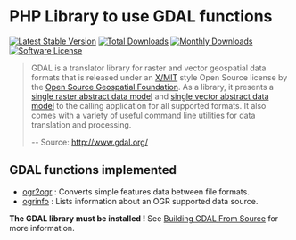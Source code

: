 # PHP Library to use GDAL functions

[![Latest Stable Version](https://poser.pugx.org/geo6/php-gdal-wrapper/v/stable)](https://packagist.org/packages/geo6/php-gdal-wrapper)
[![Total Downloads](https://poser.pugx.org/geo6/php-gdal-wrapper/downloads)](https://packagist.org/packages/geo6/php-gdal-wrapper)
[![Monthly Downloads](https://poser.pugx.org/geo6/php-gdal-wrapper/d/monthly.png)](https://packagist.org/packages/geo6/php-gdal-wrapper)
[![Software License](https://img.shields.io/badge/license-GPL--3.0-brightgreen.svg)](LICENSE)

> GDAL is a translator library for raster and vector geospatial data formats that is released under an [X/MIT](http://trac.osgeo.org/gdal/wiki/FAQGeneral#WhatlicensedoesGDALOGRuse) style Open Source license by the [Open Source Geospatial Foundation](http://www.osgeo.org/). As a library, it presents a [single raster abstract data model](http://www.gdal.org/gdal_datamodel.html) and [single vector abstract data model](http://www.gdal.org/ogr_arch.html) to the calling application for all supported formats. It also comes with a variety of useful command line utilities for data translation and processing.
>
> -- Source: <http://www.gdal.org/>

## GDAL functions implemented

- [ogr2ogr](http://www.gdal.org/ogr2ogr.html) : Converts simple features data between file formats.
- [ogrinfo](http://www.gdal.org/ogrinfo.html) : Lists information about an OGR supported data source.

**The GDAL library must be installed !** See [Building GDAL From Source](https://trac.osgeo.org/gdal/wiki/BuildHints) for more information.
